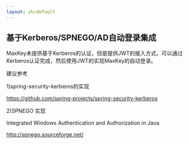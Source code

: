 ```yaml
---
layout: zh/default
---
```

<h2>基于Kerberos/SPNEGO/AD自动登录集成</h2>

MaxKey未提供基于Kerberos的认证，但是提供JWT的接入方式，可以通过Kerberos认证完成，然后使用JWT的实现MaxKey的自动登录。

建议参考

1)spring-security-kerberos的实现

https://github.com/spring-projects/spring-security-kerberos

2)SPNEGO 实现

Integrated Windows Authentication and Authorization in Java

http://spnego.sourceforge.net/
